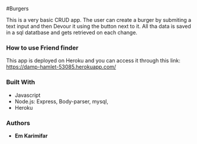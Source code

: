 #Burgers

This is a very basic CRUD app. The user can create a burger by submiting a text input and then Devour it using the button next to it. All tha data is saved in a sql datatbase and gets retrieved on each change.

### How to use Friend finder
This app is deployed on Heroku and you can access it through this link: https://damp-hamlet-53085.herokuapp.com/

### Built With  

* Javascript 
* Node.js: Express, Body-parser, mysql,
* Heroku

### Authors

* **Em Karimifar** 

